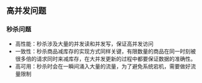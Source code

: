 ## 高并发问题
### 秒杀问题
- 高性能：秒杀涉及大量的并发读和并发写，保证高并发访问
- 一致性：秒杀商品减库存的实现方式同样关键，有限数量的商品在同一时刻被很多倍的请求同时来减库存，在大并发更新的过程中都要保证数据的准确性。
- 高可用：秒杀时会在一瞬间涌入大量的流量，为了避免系统宕机，需要做好流量限制